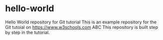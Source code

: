 # hello-world
Hello World repository for Git tutorial
This is an example repository for the Git tutoial on https://www.w3schools.com
ABC
This repository is built step by step in the tutorial.
